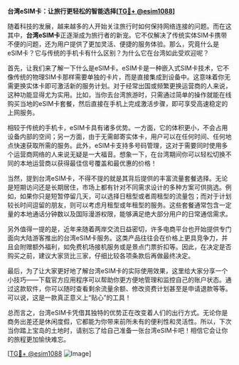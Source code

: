 **台湾eSIM卡：让旅行更轻松的智能选择[[TG💪+ @esim1088](https://t.me/s/esim1088)]**

随着科技的发展，越来越多的人开始关注旅行时如何保持网络连接的问题。而在这其中，**台湾eSIM卡**正逐渐成为旅行者的新宠。它不仅解决了传统实体SIM卡携带不便的问题，还为用户提供了更加灵活、便捷的服务体验。那么，究竟什么是eSIM卡？它与传统的手机卡有什么区别？为什么它在台湾如此受欢迎呢？

首先，让我们来了解一下什么是eSIM卡。eSIM卡是一种嵌入式SIM卡技术，它不像传统的物理SIM卡那样需要单独的卡片，而是直接集成到设备中。这意味着你无需更换实体卡即可激活新的服务计划。对于经常出国或频繁更换运营商的人来说，这种功能显得尤为实用。比如，当你去台湾旅游时，只需通过简单的操作就能在线购买当地的eSIM卡套餐，然后直接在手机上完成激活步骤，即可享受高速稳定的上网服务。

相较于传统的手机卡，eSIM卡具有诸多优势。一方面，它的体积更小，不会占用设备内部的空间；另一方面，由于无需邮寄实体卡，用户可以在任何时间、任何地点快速获取所需的服务。此外，eSIM卡支持多号码管理，这对于需要同时使用多个运营商网络的人来说无疑是一大福音。想象一下，在台湾期间你可以轻松切换不同的本地运营商以获得最佳信号覆盖和最优惠的价格！

当然，提到台湾eSIM卡，不得不提的就是其背后提供的丰富流量套餐选择。无论是短期访问还是长期居住，市场上都有针对不同需求设计的多种方案可供挑选。例如，如果你只是短暂停留几天，可以选择日租型或者周租型的流量包；而对于计划较长时间逗留的朋友，则可以考虑月租型或年租型的服务。这些套餐通常包含一定量的本地通话分钟数以及国际漫游权限，能够满足绝大部分用户的日常通信需求。

另外值得一提的是，近年来随着两岸交流日益密切，许多电商平台也开始提供专门面向大陆游客推出的台湾eSIM卡服务。这类产品往往会在价格上更具竞争力，并且会附赠额外福利，如免费机场接机服务或是景点门票折扣等。因此，在决定是否购买之前，建议大家货比三家，仔细比较各项条款后再做最终决定。

最后，为了让大家更好地了解台湾eSIM卡的实际使用效果，这里给大家分享一个小技巧——下载官方应用程序可以帮助你更方便地管理和监控自己的账户状态。通过这款软件，你可以随时查看剩余流量余额、修改资费计划甚至是申请退款等等。可以说，这是一款真正意义上“贴心”的工具！

总而言之，台湾eSIM卡凭借其独特的优势正在改变着人们的出行方式。无论你是商务出差还是休闲度假，它都能为你带来前所未有的便利性和灵活性。所以，下次当你踏上宝岛的土地时，请别忘了给自己准备一张台湾eSIM卡吧！相信它会让你的旅程更加愉快难忘。

[[TG💪+ @esim1088](https://t.me/s/esim1088) ![Image](https://i.postimg.cc/4NQfJmqS/Snipaste-2025-05-13-00-14-12.png)]